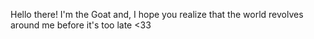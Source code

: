 Hello there! 
I'm the Goat and, I hope you realize that the world revolves around me before it's too late <33
